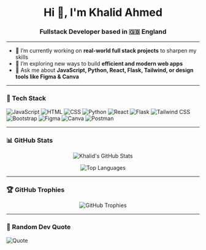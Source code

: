<h1 align="center">Hi 👋, I'm Khalid Ahmed</h1>
<h3 align="center">Fullstack Developer based in 🇬🇧 England</h3>

---

- 🔭 I’m currently working on **real-world full stack projects** to sharpen my skills  
- 🌱 I’m exploring new ways to build **efficient and modern web apps**
- 💬 Ask me about **JavaScript, Python, React, Flask, Tailwind, or design tools like Figma & Canva**

---

### 🧰 Tech Stack

![JavaScript](https://img.shields.io/badge/JavaScript-F7DF1E?style=for-the-badge&logo=javascript&logoColor=black)
![HTML](https://img.shields.io/badge/HTML5-E34F26?style=for-the-badge&logo=html5&logoColor=white)
![CSS](https://img.shields.io/badge/CSS3-1572B6?style=for-the-badge&logo=css3&logoColor=white)
![Python](https://img.shields.io/badge/Python-3776AB?style=for-the-badge&logo=python&logoColor=white)
![React](https://img.shields.io/badge/React-20232A?style=for-the-badge&logo=react&logoColor=61DAFB)
![Flask](https://img.shields.io/badge/Flask-000000?style=for-the-badge&logo=flask&logoColor=white)
![Tailwind CSS](https://img.shields.io/badge/Tailwind_CSS-38B2AC?style=for-the-badge&logo=tailwind-css&logoColor=white)
![Bootstrap](https://img.shields.io/badge/Bootstrap-563D7C?style=for-the-badge&logo=bootstrap&logoColor=white)
![Figma](https://img.shields.io/badge/Figma-F24E1E?style=for-the-badge&logo=figma&logoColor=white)
![Canva](https://img.shields.io/badge/Canva-00C4CC?style=for-the-badge&logo=canva&logoColor=white)
![Postman](https://img.shields.io/badge/Postman-FF6C37?style=for-the-badge&logo=postman&logoColor=white)

---

### 📊 GitHub Stats

<p align="center">
  <img src="https://github-readme-stats.vercel.app/api?username=Khalid1170&show_icons=true&theme=tokyonight" alt="Khalid's GitHub Stats" />
</p>

<p align="center">
  <img src="https://github-readme-stats.vercel.app/api/top-langs/?username=Khalid1170&layout=compact&theme=tokyonight" alt="Top Languages" />
</p>

---

### 🏆 GitHub Trophies

<p align="center">
  <img src="https://github-profile-trophy.vercel.app/?username=Khalid1170&theme=monokai" alt="GitHub Trophies" />
</p>

---

### 💬 Random Dev Quote

![Quote](https://quotes-github-readme.vercel.app/api?type=horizontal&theme=tokyonight)
